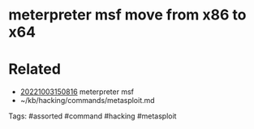# meterpreter msf move from x86 to x64

# Related
- [20221003150816](/zet/20221003150816/README.md) meterpreter msf
- ~/kb/hacking/commands/metasploit.md

Tags:
    #assorted #command #hacking #metasploit
